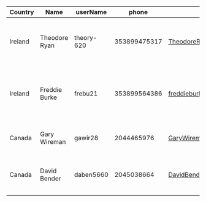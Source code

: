 Country   |       Name      |     userName             |      phone        |             email                   |         Adresse             |       birth        |  ip info |   status    
----------|-----------------|-------------------|-------------------|-------------------------------------|-----------------------------|--------------------|--------------------|----------
Ireland   | Theodore Ryan | theory-620  | 353899475317  | TheodoreRyan19@hotmail.com   | 22 Hollywood Dr Mountanville  Dublin IE D14 AT18 IE | 12/12/1990  |  D02 Eir broadband | restricted
Ireland   | Freddie Burke | frebu21  | 353899564386 | freddieburke19@hotmail.com   | 11 Clonard Park Sandyford Dublin 16 Dublin IE D16 HW40 IE | 12/12/1990  |  D02 Leeson telcom Holdings Lts | restricted
Canada | Gary Wireman| gawir28 | 2044465976 | GaryWireman19@hotmail.com   | 611 Ash St Winnipeg MB R3N 0R3 CA | 03/03/1990  |  R3T Bell MTS  | First listing
Canada | David Bender| daben5660| 2045038664 | DavidBender19@hotmail.com   | 637 Cambridge St Winnipeg, MB R3M 3G1 Canada | 03/03/1990  |  R3Y Bell MTS | First listing

